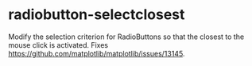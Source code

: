 # radiobutton-selectclosest
Modify the selection criterion for RadioButtons so that the closest to the mouse click is activated. Fixes https://github.com/matplotlib/matplotlib/issues/13145.
